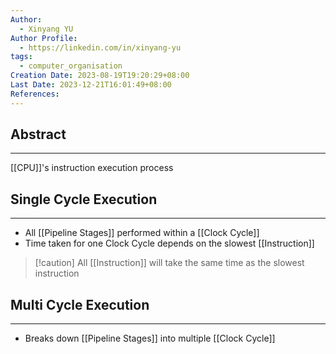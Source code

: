 ```yaml
---
Author:
  - Xinyang YU
Author Profile:
  - https://linkedin.com/in/xinyang-yu
tags:
  - computer_organisation
Creation Date: 2023-08-19T19:20:29+08:00
Last Date: 2023-12-21T16:01:49+08:00
References: 
---
```

## Abstract
---
[[CPU]]'s instruction execution process


## Single Cycle Execution
---
- All [[Pipeline Stages]] performed within a [[Clock Cycle]]
- Time taken for one Clock Cycle depends on the slowest [[Instruction]]

>[!caution] All [[Instruction]] will take the same time as the slowest instruction


## Multi Cycle Execution
---
- Breaks down [[Pipeline Stages]] into multiple [[Clock Cycle]]